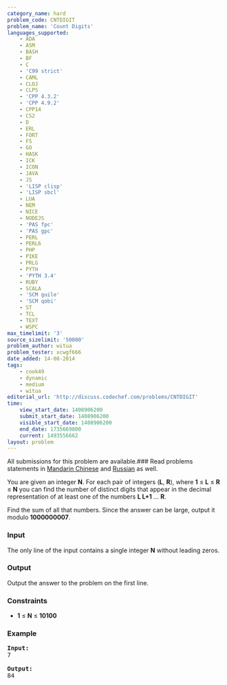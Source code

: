 ```yaml
---
category_name: hard
problem_code: CNTDIGIT
problem_name: 'Count Digits'
languages_supported:
    - ADA
    - ASM
    - BASH
    - BF
    - C
    - 'C99 strict'
    - CAML
    - CLOJ
    - CLPS
    - 'CPP 4.3.2'
    - 'CPP 4.9.2'
    - CPP14
    - CS2
    - D
    - ERL
    - FORT
    - FS
    - GO
    - HASK
    - ICK
    - ICON
    - JAVA
    - JS
    - 'LISP clisp'
    - 'LISP sbcl'
    - LUA
    - NEM
    - NICE
    - NODEJS
    - 'PAS fpc'
    - 'PAS gpc'
    - PERL
    - PERL6
    - PHP
    - PIKE
    - PRLG
    - PYTH
    - 'PYTH 3.4'
    - RUBY
    - SCALA
    - 'SCM guile'
    - 'SCM qobi'
    - ST
    - TCL
    - TEXT
    - WSPC
max_timelimit: '3'
source_sizelimit: '50000'
problem_author: witua
problem_tester: xcwgf666
date_added: 14-08-2014
tags:
    - cook49
    - dynamic
    - medium
    - witua
editorial_url: 'http://discuss.codechef.com/problems/CNTDIGIT'
time:
    view_start_date: 1408906200
    submit_start_date: 1408906200
    visible_start_date: 1408906200
    end_date: 1735669800
    current: 1493556662
layout: problem
---
```

All submissions for this problem are available.###  Read problems statements in [Mandarin Chinese](http://www.codechef.com/download/translated/COOK49/mandarin2/CNTDIGIT.pdf) and [Russian](http://www.codechef.com/download/translated/COOK49/russian/CNTDIGIT.pdf) as well.

You are given an integer **N**. For each pair of integers (**L**, **R**), where **1** ≤ **L** ≤ **R** ≤ **N** you can find the number of distinct digits that appear in the decimal representation of at least one of the numbers **L L+1** ... **R**.

Find the sum of all that numbers. Since the answer can be large, output it modulo **1000000007**.

### Input

The only line of the input contains a single integer **N** without leading zeros.

### Output

Output the answer to the problem on the first line.

### Constraints

- **1** ≤ **N** ≤ **10100**

### Example

<pre><b>Input:</b>
7

<b>Output:</b>
84
</pre>